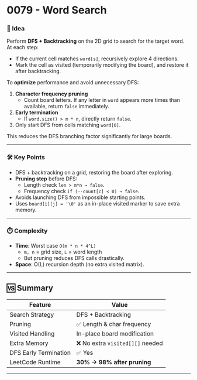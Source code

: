 # 0079 - Word Search

### 🧠 Idea  
Perform **DFS + Backtracking** on the 2D grid to search for the target word.  
At each step:  
- If the current cell matches `word[s]`, recursively explore 4 directions.  
- Mark the cell as visited (temporarily modifying the board), and restore it after backtracking.  

To **optimize** performance and avoid unnecessary DFS:  
1. **Character frequency pruning**  
   - Count board letters. If any letter in `word` appears more times than available, return `false` immediately.  
2. **Early termination**  
   - If `word.size() > m * n`, directly return `false`.  
3. Only start DFS from cells matching `word[0]`.

This reduces the DFS branching factor significantly for large boards.

---

### 🛠️ Key Points  
- DFS + backtracking on a grid, restoring the board after exploring.  
- **Pruning step** before DFS:  
  - Length check `len > m*n → false`.  
  - Frequency check `if (--count[c] < 0) → false`.  
- Avoids launching DFS from impossible starting points.  
- Uses `board[i][j] = '\0'` as an in-place visited marker to save extra memory.

---

### ⏱️ Complexity  
- **Time**: Worst case `O(m * n * 4^L)`  
  - `m, n` = grid size, `L` = word length  
  - But pruning reduces DFS calls drastically.  
- **Space**: O(L) recursion depth (no extra visited matrix).  

---

## 🆚 Summary  

| Feature                  | Value                          |
|--------------------------|--------------------------------|
| Search Strategy          | DFS + Backtracking             |
| Pruning                  | ✅ Length & char frequency      |
| Visited Handling         | In-place board modification    |
| Extra Memory             | ❌ No extra `visited[][]` needed |
| DFS Early Termination    | ✅ Yes                         |
| LeetCode Runtime         | **30% → 98% after pruning**    |

---